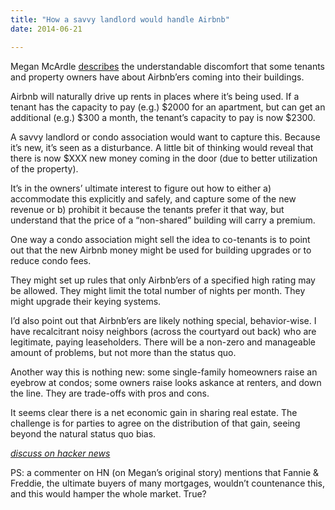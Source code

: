 ```yaml
---
title: "How a savvy landlord would handle Airbnb"
date: 2014-06-21

---
```


Megan McArdle [describes](http://www.bloombergview.com/articles/2014-06-20/airbnb-is-a-risky-neighbor) the understandable discomfort that some tenants and property owners have about Airbnb’ers coming into their buildings.

Airbnb will naturally drive up rents in places where it’s being used. If a tenant has the capacity to pay (e.g.) $2000 for an apartment, but can get an additional (e.g.) $300 a month, the tenant’s capacity to pay is now $2300.

A savvy landlord or condo association would want to capture this. Because it’s new, it’s seen as a disturbance. A little bit of thinking would reveal that there is now $XXX new money coming in the door (due to better utilization of the property).

It’s in the owners’ ultimate interest to figure out how to either a) accommodate this explicitly and safely, and capture some of the new revenue or b) prohibit it because the tenants prefer it that way, but understand that the price of a “non-shared” building will carry a premium.

One way a condo association might sell the idea to co-tenants is to point out that the new Airbnb money might be used for building upgrades or to reduce condo fees.

They might set up rules that only Airbnb’ers of a specified high rating may be allowed. They might limit the total number of nights per month. They might upgrade their keying systems.

I’d also point out that Airbnb’ers are likely nothing special, behavior-wise. I have recalcitrant noisy neighbors (across the courtyard out back) who are legitimate, paying leaseholders. There will be a non-zero and manageable amount of problems, but not more than the status quo.

Another way this is nothing new: some single-family homeowners raise an eyebrow at condos; some owners raise looks askance at renters, and down the line. They are trade-offs with pros and cons.

It seems clear there is a net economic gain in sharing real estate. The challenge is for parties to agree on the distribution of that gain, seeing beyond the natural status quo bias.

[_discuss on hacker news_](https://news.ycombinator.com/item?id=7925468)

PS: a commenter on HN (on Megan’s original story) mentions that Fannie &amp; Freddie, the ultimate buyers of many mortgages, wouldn’t countenance this, and this would hamper the whole market. True?
